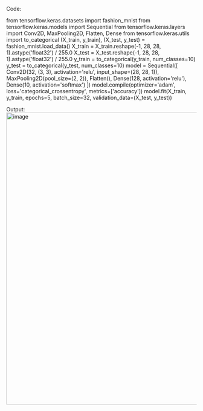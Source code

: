 Code:

from tensorflow.keras.datasets import fashion_mnist
from tensorflow.keras.models import Sequential
from tensorflow.keras.layers import Conv2D, MaxPooling2D, Flatten, Dense
from tensorflow.keras.utils import to_categorical
(X_train, y_train), (X_test, y_test) = fashion_mnist.load_data()
X_train = X_train.reshape(-1, 28, 28, 1).astype('float32') / 255.0
X_test = X_test.reshape(-1, 28, 28, 1).astype('float32') / 255.0
y_train = to_categorical(y_train, num_classes=10)
y_test = to_categorical(y_test, num_classes=10)
model = Sequential([
    Conv2D(32, (3, 3), activation='relu', input_shape=(28, 28, 1)),
    MaxPooling2D(pool_size=(2, 2)),
    Flatten(),
    Dense(128, activation='relu'),
    Dense(10, activation='softmax')
])
model.compile(optimizer='adam', loss='categorical_crossentropy', metrics=['accuracy'])
model.fit(X_train, y_train, epochs=5, batch_size=32, validation_data=(X_test, y_test))

Output:
<img width="1190" height="772" alt="image" src="https://github.com/user-attachments/assets/9a642c08-c84f-4963-b6f1-616b0de92a2f" />
